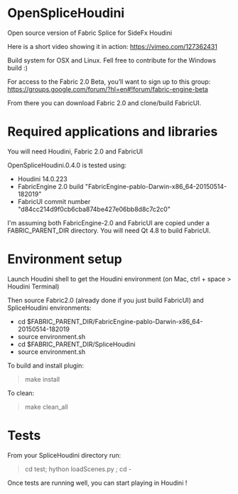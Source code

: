# OpenSpliceHoudini

Open source version of Fabric Splice for SideFx Houdini

Here is a short video showing it in action: https://vimeo.com/127362431

Build system for OSX and Linux. Fell free to contribute for the Windows build :)

For access to the Fabric 2.0 Beta, you’ll want to sign up to this group:
https://groups.google.com/forum/?hl=en#!forum/fabric-engine-beta

From there you can download Fabric 2.0 and clone/build FabricUI.

# Required applications and libraries

You will need Houdini, Fabric 2.0 and FabricUI

OpenSpliceHoudini.0.4.0 is tested using:
* Houdini 14.0.223
* FabricEngine 2.0 build "FabricEngine-pablo-Darwin-x86_64-20150514-182019"
* FabricUI commit number "d84cc214d9f0cb6cba874be427e06bb8d8c7c2c0"

I'm assuming both FabricEngine-2.0 and FabricUI are copied under a FABRIC_PARENT_DIR directory.
You will need Qt 4.8 to build FabricUI.

# Environment setup

Launch Houdini shell to get the Houdini environment (on Mac, ctrl + space > Houdini Terminal)

Then source Fabric2.0 (already done if you just build FabricUI) and SpliceHoudini environments:
* cd $FABRIC_PARENT_DIR/FabricEngine-pablo-Darwin-x86_64-20150514-182019
* source environment.sh
* cd $FABRIC_PARENT_DIR/SpliceHoudini
* source environment.sh


To build and install plugin:
> make install

To clean:
> make clean_all

# Tests

From your SpliceHoudini directory run: 
> cd test; hython loadScenes.py ; cd -

Once tests are running well, you can start playing in Houdini !
